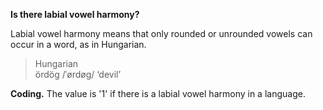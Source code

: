 **Is there labial vowel harmony?**

Labial vowel harmony means that only rounded or unrounded vowels can occur in a word, as in Hungarian.

>Hungarian<br/>
>ördög /ˈørdøg/ ‘devil’

**Coding.** The value is '1' if there is a labial vowel harmony in a language.
